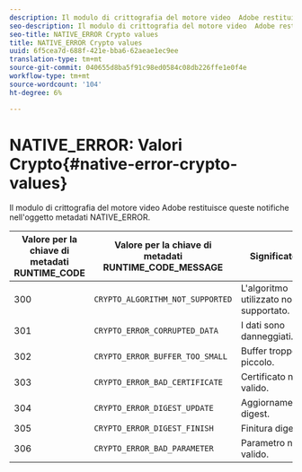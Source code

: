 ```yaml
---
description: Il modulo di crittografia del motore video  Adobe restituisce queste notifiche nell'oggetto metadati NATIVE_ERROR.
seo-description: Il modulo di crittografia del motore video  Adobe restituisce queste notifiche nell'oggetto metadati NATIVE_ERROR.
seo-title: NATIVE_ERROR Crypto values
title: NATIVE_ERROR Crypto values
uuid: 6f5cea7d-688f-421e-bba6-62aeae1ec9ee
translation-type: tm+mt
source-git-commit: 040655d8ba5f91c98ed0584c08db226ffe1e0f4e
workflow-type: tm+mt
source-wordcount: '104'
ht-degree: 6%

---
```



# NATIVE_ERROR: Valori Crypto{#native-error-crypto-values}

Il modulo di crittografia del motore video  Adobe restituisce queste notifiche nell&#39;oggetto metadati NATIVE_ERROR.

| Valore per la chiave di metadati RUNTIME_CODE | Valore per la chiave di metadati RUNTIME_CODE_MESSAGE | Significato |
|---|---|---|
| 300 | `CRYPTO_ALGORITHM_NOT_SUPPORTED` | L&#39;algoritmo utilizzato non è supportato. |
| 301 | `CRYPTO_ERROR_CORRUPTED_DATA` | I dati sono danneggiati. |
| 302 | `CRYPTO_ERROR_BUFFER_TOO_SMALL` | Buffer troppo piccolo. |
| 303 | `CRYPTO_ERROR_BAD_CERTIFICATE` | Certificato non valido. |
| 304 | `CRYPTO_ERROR_DIGEST_UPDATE` | Aggiornamento digest. |
| 305 | `CRYPTO_ERROR_DIGEST_FINISH` | Finitura digest. |
| 306 | `CRYPTO_ERROR_BAD_PARAMETER` | Parametro non valido. |

